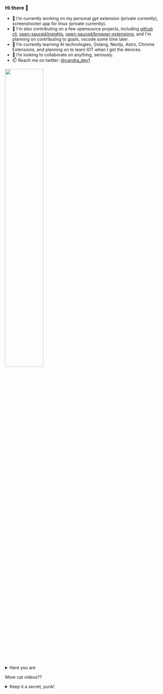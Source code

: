 ### Hi there 👋

- 🔭 I’m currently working on my personal gpt extension (private currently), screenshooter app for linux (private currently).
- 🔭 I'm also contributing on a few opensource projects, including [github cli](https://github.com/cli/cli), [open-sauced/insights](https://github.com/open-sauced/insights), [open-sauced/browser-extensions](https://github.com/open-sauced/browser-extensions), and I'm planning on contributing to gopls, vscode some time later.
- 🌱 I’m currently learning AI technologies, Golang, Nextjs, Astro, Chrome Extensions, and planning on to learn IOT when I got the devices.
- 👯 I’m looking to collaborate on anything, seriously.
- 📫 Reach me on twitter: [@candra_dev1](https://twitter.com/candra_dev1)

<img src="https://user-images.githubusercontent.com/113872927/236601133-5e0a91b6-4af3-457b-8fb0-0c9b303a4b54.jpg" width="50%">

<details>
  <summary>Here you are</summary>
  
  https://user-images.githubusercontent.com/113872927/236601429-3d89c0ed-0262-4c56-b02f-56259a5c0d46.mp4
  
  original video [https://www.tiktok.com/@daomeocute/video/7227426057656225026](https://www.tiktok.com/@daomeocute/video/7227426057656225026)
  
</details>

More cat videos??

<details>
  <summary>Keep it a secret, punk!</summary>
  
  Just visit this tiktok:
  [https://www.tiktok.com/@daomeocute](https://www.tiktok.com/@daomeocute]
  [https://www.tiktok.com/tag/catsoftiktok](https://www.tiktok.com/tag/catsoftiktok)
</details>

